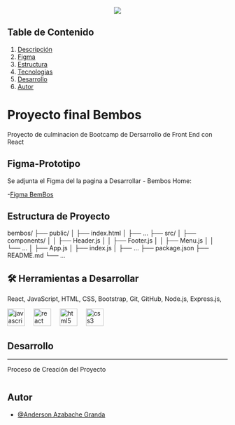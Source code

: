 <p align="center">
   <img src="https://img.shields.io/badge/STATUS-EN%20DESAROLLO-green">
   </p>

## Table de Contenido
1. [Descripción](#Project-final-Bembos)
2. [Figma](#Figma-Prototipo)
3. [Estructura](#Estructura-de-Proyecto)
4. [Tecnologias](#Herramientas-a-Desarrollar)
5. [Desarrollo](#Desarrollo)
6. [Autor](#Autor)


# Proyecto final Bembos

Proyecto de culminacion de Bootcamp de Dersarrollo de Front End con React



## Figma-Prototipo

Se adjunta el Figma del la pagina a Desarrollar - Bembos Home:

-[Figma BemBos](https://www.figma.com/design/uq0CZXO4XShUVu2DPHo8aB/HOME-BEMBOS?node-id=3-2)


## Estructura de Proyecto

bembos/
├── public/
│   ├── index.html
│   ├── ...
├── src/
│   ├── components/
│   │   ├── Header.js
│   │   ├── Footer.js
│   │   ├── Menu.js
│   │   └── ...
│   ├── App.js
│   ├── index.js
│   ├── ...
├── package.json
├── README.md
└── ...

## 🛠 Herramientas a Desarrollar

React, JavaScript, HTML, CSS, Bootstrap, Git, GitHub, Node.js, Express.js,

  <img src="https://cdn.jsdelivr.net/gh/devicons/devicon/icons/javascript/javascript-original.svg" height="40" alt="javascript logo"  />
  <img width="12" />
  <img src="https://cdn.jsdelivr.net/gh/devicons/devicon/icons/react/react-original.svg" height="40" alt="react logo"  />
  <img width="12" />
  <img src="https://cdn.jsdelivr.net/gh/devicons/devicon/icons/html5/html5-original.svg" height="40" alt="html5 logo"  />
  <img width="12" />
  <img src="https://cdn.jsdelivr.net/gh/devicons/devicon/icons/css3/css3-original.svg" height="40" alt="css3 logo"  />

  ## Desarrollo
***
Proceso de Creación del Proyecto
```

```

## Autor

- [@Anderson Azabache Granda](https://www.github.com/octokatherine)

